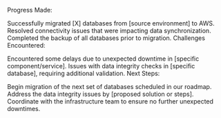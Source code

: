 Progress Made:

Successfully migrated [X] databases from [source environment] to AWS.
Resolved connectivity issues that were impacting data synchronization.
Completed the backup of all databases prior to migration.
Challenges Encountered:

Encountered some delays due to unexpected downtime in [specific component/service].
Issues with data integrity checks in [specific database], requiring additional validation.
Next Steps:

Begin migration of the next set of databases scheduled in our roadmap.
Address the data integrity issues by [proposed solution or steps].
Coordinate with the infrastructure team to ensure no further unexpected downtimes.
